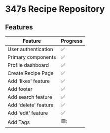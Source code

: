 # 347s Recipe Repository

## Features

| Feature | Progress |
| ----------- | ----------- |
| User authentication | :white_check_mark:
| Primary components | :white_check_mark:
| Profile dashboard | :white_check_mark:
| Create Recipe Page | :white_check_mark:
| Add 'likes' feature | :white_check_mark:
| Add footer | :white_check_mark:
| Add search feature | :white_check_mark:
| Add 'delete' feature | :white_check_mark:
| Add 'edit' feature | :white_check_mark:
| Add Tags | 🟥:
